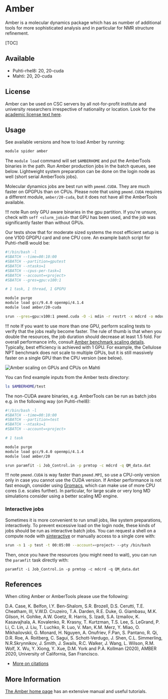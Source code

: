 # Amber

Amber is a molecular dynamics package which has as number of additional
tools for more sophisticated analysis and in particular for NMR
structure refinement.

[TOC]

## Available

* Puhti-rhel8: 20, 20-cuda
* Mahti: 20, 20-cuda

## License

Amber can be used on CSC servers by all not-for-profit institute and
university researchers irrespective of nationality or location. Look for
the [academic license text here](http://ambermd.org/LicenseAmber20.pdf).

## Usage

See available versions and how to load Amber by running:
  
```bash
module spider amber
```

The `module load` command will set `$AMBERHOME` and put the AmberTools binaries
in the path. Run Amber production jobs in the batch queues, see below. Lightweight
system preparation can be done on the login node as well (short serial AmberTools
jobs).

Molecular dynamics jobs are best run with `pmemd.CUDA`. They are much faster
on GPGPUs than on CPUs. Please note that using `pmemd.CUDA` requires a different
module, `amber/20-cuda`, but it does not have all the AmberTools available.

!!! note
    Run only GPU aware binaries in the gpu partition. If you're unsure,
    check with `seff <slurm_jobid>` that GPU has been used, and the job
    was significantly faster than without GPUs.

Our tests show that for moderate sized systems the most efficient setup
is one V100 GPGPU card and one CPU core. An example batch script for Puhti-rhel8
would be:

```bash
#!/bin/bash -l
#SBATCH --time=00:10:00
#SBATCH --partition=gputest
#SBATCH --ntasks=1
#SBATCH --cpus-per-task=1
#SBATCH --account=<project>
#SBATCH --gres=gpu:v100:1

# 1 task, 1 thread, 1 GPGPU

module purge
module load gcc/9.4.0 openmpi/4.1.4
module load amber/20-cuda

srun --gres=gpu:v100:1 pmemd.cuda -O -i mdin -r restrt -x mdcrd -o mdout
```

!!! note
    If you want to use more than one GPU, perform scaling tests to verify that
    the jobs really become faster. The rule of thumb is that when you double the
    resources, the job duration should decrease at least 1.5 fold. For overall
    performance info, consult [Amber benchmark scaling details](http://ambermd.org/GPUPerformance.php). Typically, best efficiency is achieved with 1 GPU.
    For example, the Cellulose NPT benchmark does not scale to multiple GPUs, but
    it is still massively faster on a single GPU than the CPU version (see below).

![Amber scaling on GPUs and CPUs on Mahti](../img/cellulose-amber.png 'Amber
scaling on GPUs and CPUs on Mahti')

You can find example inputs from the Amber tests directory:

```bash
ls $AMBERHOME/test
```

The non-CUDA aware binaries, e.g. AmberTools can be run as batch jobs e.g. in
the following way (on Puhti-rhel8):

```bash
#!/bin/bash -l
#SBATCH --time=00:10:00
#SBATCH --partition=test
#SBATCH --ntasks=1
#SBATCH --account=<project>

# 1 task

module purge
module load gcc/9.4.0 openmpi/4.1.4
module load amber/20

srun paramfit -i Job_Control.in -p prmtop -c mdcrd -q QM_data.dat
```

!!! note
    `pmemd.CUDA` is way faster than `pmemd.MPI`, so use a CPU-only version only
    in case you cannot use the CUDA version. If Amber performance is not fast
    enough, consider using [Gromacs](gromacs.md), which can make use
    of more CPU cores (i.e. scales further). In particular, for large scale or
    very long MD simulations consider using a better scaling MD engine.

### Interactive jobs

Sometimes it is more convenient to run small jobs, like system preparations,
interactively. To prevent excessive load on the login node, these kinds of jobs
should be run as interactive batch jobs. You can request a shell on a compute
node with [sinteractive](../computing/running/interactive-usage.md) or manually
access to a single core with:

```bash
srun -n 1 -p test -t 00:05:00 --account=<project> --pty /bin/bash
```

Then, once you have the resources (you might need to wait),
you can run the `paramfit` task directly with:

```
paramfit -i Job_Control.in -p prmtop -c mdcrd -q QM_data.dat
```

## References

When citing Amber or AmberTools please use the following:

D.A. Case, K. Belfon, I.Y. Ben-Shalom, S.R. Brozell, D.S. Cerutti, 
T.E. Cheatham, III, V.W.D. Cruzeiro, T.A. Darden, R.E. Duke, 
G. Giambasu, M.K. Gilson, H. Gohlke, A.W. Goetz, R. Harris, 
S. Izadi, S.A. Izmailov, K. Kasavajhala, A. Kovalenko, R. Krasny, 
T. Kurtzman, T.S. Lee, S. LeGrand, P. Li, C. Lin, J. Liu, T. Luchko, 
R. Luo, V. Man, K.M. Merz, Y. Miao, O. Mikhailovskii, 
G. Monard, H. Nguyen, A. Onufriev, F.Pan, S. Pantano, R. Qi, 
D.R. Roe, A. Roitberg, C. Sagui, S. Schott-Verdugo, J. Shen, 
C.L. Simmerling, N.R.Skrynnikov, J. Smith, J. Swails, R.C. Walker, 
J. Wang, L. Wilson, R.M. Wolf, X. Wu, Y. Xiong, Y. Xue, D.M. York 
and P.A. Kollman (2020), AMBER 2020, University of California, San Francisco.

* [More on citations](http://ambermd.org/CiteAmber.php)

## More Information

[The Amber home page](http://ambermd.org/) has an extensive manual
and useful tutorials.
